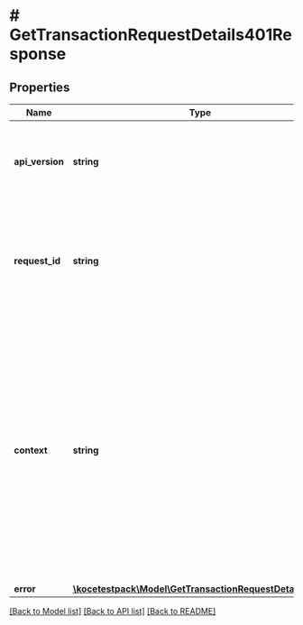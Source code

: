 # # GetTransactionRequestDetails401Response

## Properties

Name | Type | Description | Notes
------------ | ------------- | ------------- | -------------
**api_version** | **string** | Specifies the version of the API that incorporates this endpoint. |
**request_id** | **string** | Defines the ID of the request. The &#x60;requestId&#x60; is generated by Crypto APIs and it&#39;s unique for every request. |
**context** | **string** | In batch situations the user can use the context to correlate responses with requests. This property is present regardless of whether the response was successful or returned as an error. &#x60;context&#x60; is specified by the user. | [optional]
**error** | [**\kocetestpack\Model\GetTransactionRequestDetailsE401**](GetTransactionRequestDetailsE401.md) |  |

[[Back to Model list]](../../README.md#models) [[Back to API list]](../../README.md#endpoints) [[Back to README]](../../README.md)
